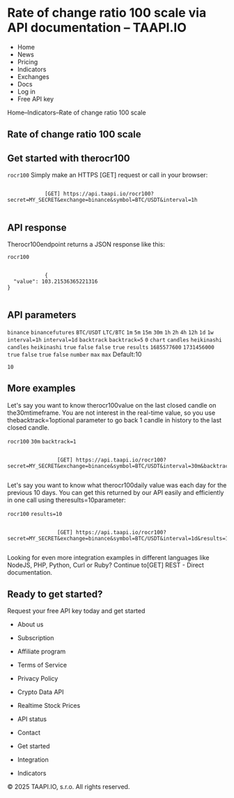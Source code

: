 # Rate of change ratio 100 scale via API documentation – TAAPI.IO

- Home
- News
- Pricing
- Indicators
- Exchanges
- Docs
- Log in
- Free API key

Home–Indicators–Rate of change ratio 100 scale


## Rate of change ratio 100 scale

## Get started with therocr100
`rocr100` Simply make an HTTPS [GET] request or call in your browser:


```

			[GET] https://api.taapi.io/rocr100?secret=MY_SECRET&exchange=binance&symbol=BTC/USDT&interval=1h
		
```

## API response
Therocr100endpoint returns a JSON response like this:

`rocr100` 
```

			{
  "value": 103.21536365221316
}
		
```

## API parameters
`binance` `binancefutures` `BTC/USDT` `LTC/BTC` `1m` `5m` `15m` `30m` `1h` `2h` `4h` `12h` `1d` `1w` `interval=1h` `interval=1d` `backtrack` `backtrack=5` `0` `chart` `candles` `heikinashi` `candles` `heikinashi` `true` `false` `false` `true` `results` `1685577600` `1731456000` `true` `false` `true` `false` `number` `max` `max` Default:10

`10` 
## More examples
Let's say you want to know therocr100value on the last closed candle on the30mtimeframe. You are not interest in the real-time value, so you use thebacktrack=1optional parameter to go back 1 candle in history to the last closed candle.

`rocr100` `30m` `backtrack=1` 
```

				[GET] https://api.taapi.io/rocr100?secret=MY_SECRET&exchange=binance&symbol=BTC/USDT&interval=30m&backtrack=1
			
```
Let's say you want to know what therocr100daily value was each day for the previous 10 days. You can get this returned by our API easily and efficiently in one call using theresults=10parameter:

`rocr100` `results=10` 
```

				[GET] https://api.taapi.io/rocr100?secret=MY_SECRET&exchange=binance&symbol=BTC/USDT&interval=1d&results=10
			
```
Looking for even more integration examples in different languages like NodeJS, PHP, Python, Curl or Ruby? Continue to[GET] REST - Direct documentation.


## Ready to get started?
Request your free API key today and get started

- About us
- Subscription
- Affiliate program
- Terms of Service
- Privacy Policy
- Crypto Data API
- Realtime Stock Prices
- API status
- Contact

- Get started
- Integration
- Indicators

© 2025 TAAPI.IO, s.r.o. All rights reserved.

